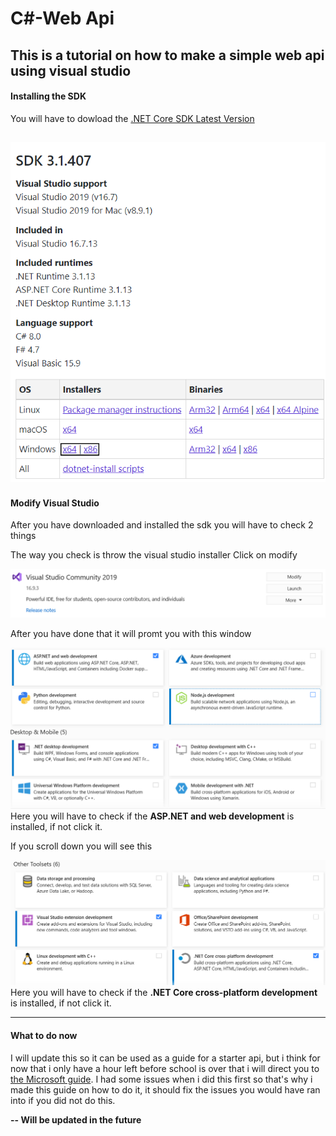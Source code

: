 # C#-Web Api

This is a tutorial on how to make a simple web api using visual studio
---

#### Installing the SDK
You will have to dowload the [.NET Core SDK Latest Version](https://dotnet.microsoft.com/download/dotnet/3.1)

![alt text](https://github.com/Flaudz/CSharp-Api/blob/master/Images/Sdk-Download.PNG "Download .NET Core SDK")
---

#### Modify Visual Studio
After you have downloaded and installed the sdk you will have to check 2 things

The way you check is throw the visual studio installer
Click on modify

![alt text](https://github.com/Flaudz/CSharp-Api/blob/master/Images/Modify.PNG "Modify")

After you have done that it will promt you with this window

![alt text](https://github.com/Flaudz/CSharp-Api/blob/master/Images/ASP.NET.PNG "Check the download")
Here you will have to check if the **ASP.NET and web development** is installed, if not click it.

If you scroll down you will see this

![alt text](https://github.com/Flaudz/CSharp-Api/blob/master/Images/.NETCore.PNG "Check the download")
Here you will have to check if the **.NET Core cross-platform development** is installed, if not click it.

---
#### What to do now
I will update this so it can be used as a guide for a starter api, but i think for now that i only have a hour left before school is over that i will direct you to [the Microsoft guide](https://docs.microsoft.com/en-us/aspnet/core/tutorials/first-web-api?view=aspnetcore-3.1&tabs=visual-studio). I had some issues when i did this first so that's why i made this guide on how to do it, it should fix the issues you would have ran into if you did not do this.

**-- Will be updated in the future**
